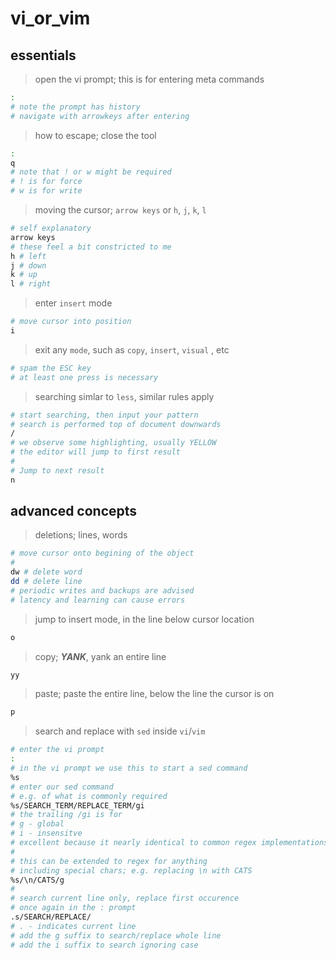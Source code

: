 # vi_or_vim

## essentials

> open the vi prompt; this is for entering meta commands
```bash
:
# note the prompt has history
# navigate with arrowkeys after entering
```


> how to escape; close the tool
```bash
:
q
# note that ! or w might be required
# ! is for force
# w is for write
```


> moving the cursor; `arrow keys` or `h`, `j`, `k`, `l`
```bash
# self explanatory
arrow keys
# these feel a bit constricted to me
h # left
j # down
k # up
l # right
```


> enter `insert` mode
```bash
# move cursor into position
i
```


> exit any `mode`, such as `copy`, `insert`, `visual` , etc
```bash
# spam the ESC key
# at least one press is necessary
```


> searching simlar to `less`, similar rules apply
```bash
# start searching, then input your pattern
# search is performed top of document downwards
/ 
# we observe some highlighting, usually YELLOW
# the editor will jump to first result
# 
# Jump to next result
n
```


## advanced concepts

> deletions; lines, words
```bash
# move cursor onto begining of the object
#
dw # delete word
dd # delete line
# periodic writes and backups are advised
# latency and learning can cause errors
```


> jump to insert mode, in the line below cursor location
```bash
o
```


> copy; ***YANK***, yank an entire line
```bash
yy
```


> paste; paste the entire line, below the line the cursor is on
```bash
p
```


> search and replace with `sed` inside `vi`/`vim`
```bash
# enter the vi prompt
:
# in the vi prompt we use this to start a sed command
%s
# enter our sed command
# e.g. of what is commonly required
%s/SEARCH_TERM/REPLACE_TERM/gi
# the trailing /gi is for 
# g - global
# i - insensitve
# excellent because it nearly identical to common regex implementations
#
# this can be extended to regex for anything
# including special chars; e.g. replacing \n with CATS
%s/\n/CATS/g
#
# search current line only, replace first occurence
# once again in the : prompt
.s/SEARCH/REPLACE/
# . - indicates current line
# add the g suffix to search/replace whole line
# add the i suffix to search ignoring case
``` 